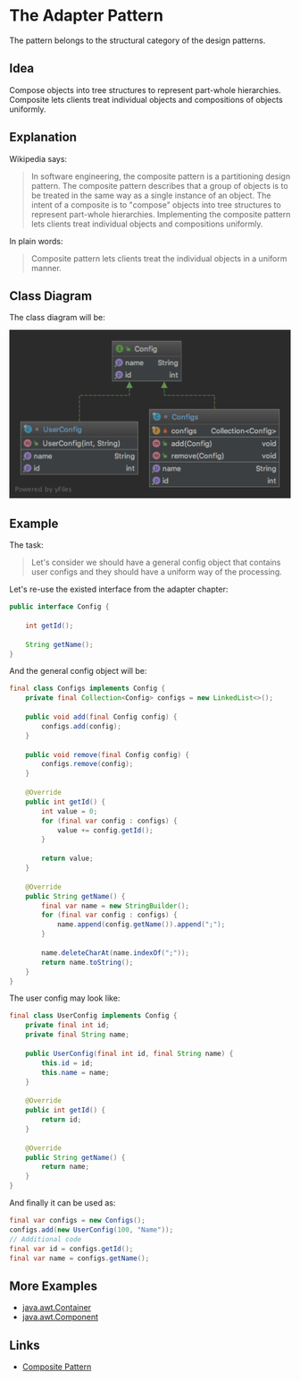 # The Adapter Pattern

The pattern belongs to the structural category of the design patterns.

## Idea 

Compose objects into tree structures to represent part-whole hierarchies. Composite lets clients treat individual objects 
and compositions of objects uniformly.

## Explanation

Wikipedia says:

> In software engineering, the composite pattern is a partitioning design pattern. The composite pattern describes that 
a group of objects is to be treated in the same way as a single instance of an object. The intent of a composite is 
to "compose" objects into tree structures to represent part-whole hierarchies. Implementing the composite pattern lets 
clients treat individual objects and compositions uniformly.

In plain words:

> Composite pattern lets clients treat the individual objects in a uniform manner.

## Class Diagram

The class diagram will be:

![alt text](../etc/composite.png "Composite class diagram")

## Example

The task:

> Let's consider we should have a general config object that contains user configs and they should have a uniform way of the processing.

Let's re-use the existed interface from the adapter chapter:

```java
public interface Config {

    int getId();

    String getName();
}
```

And the general config object will be:

```java
final class Configs implements Config {
    private final Collection<Config> configs = new LinkedList<>();

    public void add(final Config config) {
        configs.add(config);
    }

    public void remove(final Config config) {
        configs.remove(config);
    }

    @Override
    public int getId() {
        int value = 0;
        for (final var config : configs) {
            value += config.getId();
        }

        return value;
    }

    @Override
    public String getName() {
        final var name = new StringBuilder();
        for (final var config : configs) {
            name.append(config.getName()).append(";");
        }

        name.deleteCharAt(name.indexOf(";"));
        return name.toString();
    }
}
```

The user config may look like:

```java
final class UserConfig implements Config {
    private final int id;
    private final String name;

    public UserConfig(final int id, final String name) {
        this.id = id;
        this.name = name;
    }

    @Override
    public int getId() {
        return id;
    }

    @Override
    public String getName() {
        return name;
    }
}
```

And finally it can be used as:

```java
final var configs = new Configs();
configs.add(new UserConfig(100, "Name"));
// Additional code
final var id = configs.getId();
final var name = configs.getName();
```

## More Examples

* [java.awt.Container](https://docs.oracle.com/en/java/javase/11/docs/api/java.desktop/java/awt/Container.html)
* [java.awt.Component](https://docs.oracle.com/en/java/javase/11/docs/api/java.desktop/java/awt/Component.html)

## Links

* [Composite Pattern](https://en.wikipedia.org/wiki/Composite_pattern)